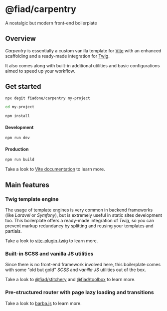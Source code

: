 # @fiad/carpentry

A nostalgic but modern front-end boilerplate


## Overview
*Carpentry* is essentially a custom vanilla template for [Vite](https://vitejs.dev/) with an enhanced scaffolding and a ready-made integration for [Twig](https://github.com/twigjs/twig.js/).

It also comes along with built-in additional utilities and basic configurations aimed to speed up your workflow.


## Get started
```sh
npx degit fiadone/carpentry my-project

cd my-project

npm install
```

#### Development
```sh
npm run dev
```

#### Production
```sh
npm run build
```

Take a look to [Vite documentation](https://vitejs.dev/) to learn more.


## Main features

### Twig template engine
The usage of template engines is very common in backend frameworks (like *Laravel* or *Symfony*), but is extremely useful in static sites development too. This boilerplate offers a ready-made integration of *Twig*, so you can prevent markup redundancy by splitting and reusing your templates and partials.

Take a look to [vite-plugin-twig](https://github.com/fiadone/vite-plugin-twig) to learn more.

### Built-in SCSS and vanilla JS utilities
Since there is no front-end framework involved here, this boilerplate comes with some "old but gold" *SCSS* and *vanilla JS* utilities out of the box.

Take a look to [@fiad/stitchery](https://github.com/fiadone/stitchery) and [@fiad/toolbox](https://github.com/fiadone/toolbox) to learn more.

### Pre-structured router with page lazy loading and transitions
Take a look to [barba.js](https://barba.js.org/) to learn more.